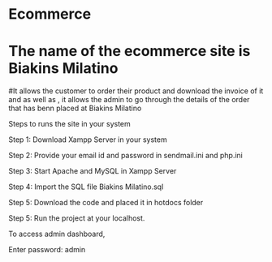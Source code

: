 # Ecommerce 
# The name of the ecommerce site is Biakins Milatino
#It allows the customer to order their product and download the invoice of it and as well as , it allows the admin to go through the details of the order that has benn placed at
Biakins Milatino

Steps to runs the site in your system

Step 1: Download Xampp Server in your system 

Step 2: Provide your email id and password in sendmail.ini and php.ini

Step 3: Start Apache and MySQL in Xampp Server

Step 4: Import the SQL file Biakins Milatino.sql 

Step 5: Download the code and placed it in hotdocs folder

Step 5: Run the project at your localhost.

To access admin dashboard,

Enter password: admin
